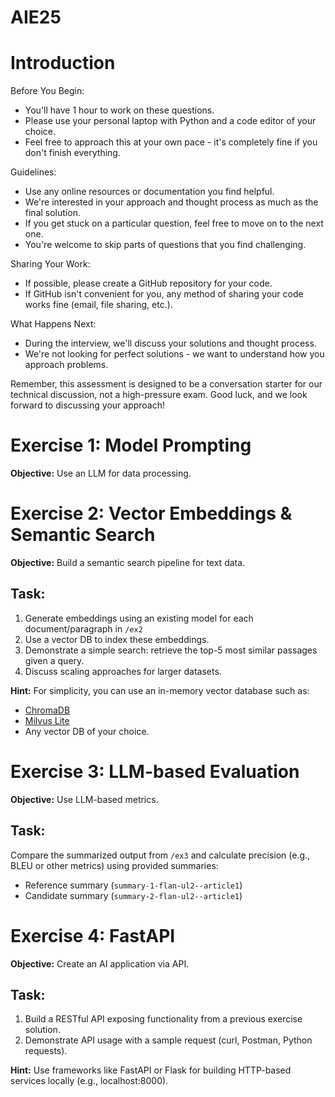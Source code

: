# AIE25

# Introduction

Before You Begin:
- You'll have 1 hour to work on these questions.
- Please use your personal laptop with Python and a code editor of your choice.
- Feel free to approach this at your own pace - it's completely fine if you don't finish everything.

Guidelines:
- Use any online resources or documentation you find helpful.
- We're interested in your approach and thought process as much as the final solution.
- If you get stuck on a particular question, feel free to move on to the next one.
- You're welcome to skip parts of questions that you find challenging.

Sharing Your Work:
- If possible, please create a GitHub repository for your code.
- If GitHub isn't convenient for you, any method of sharing your code works fine (email, file sharing, etc.).

What Happens Next:
- During the interview, we'll discuss your solutions and thought process.
- We're not looking for perfect solutions - we want to understand how you approach problems.

Remember, this assessment is designed to be a conversation starter for our technical discussion, not a high-pressure exam. Good luck, and we look forward to discussing your approach!


# Exercise 1: Model Prompting

**Objective:** Use an LLM for data processing.


# Exercise 2: Vector Embeddings & Semantic Search

**Objective:** Build a semantic search pipeline for text data.

## Task:

1. Generate embeddings using an existing model for each document/paragraph in `/ex2`
2. Use a vector DB to index these embeddings.
3. Demonstrate a simple search: retrieve the top-5 most similar passages given a query.
4. Discuss scaling approaches for larger datasets.

**Hint:** For simplicity, you can use an in-memory vector database such as:
- [ChromaDB](https://docs.trychroma.com)
- [Milvus Lite](https://milvus.io/docs)
- Any vector DB of your choice.


# Exercise 3: LLM-based Evaluation

**Objective:** Use LLM-based metrics.

## Task:

Compare the summarized output from `/ex3` and calculate precision (e.g., BLEU or other metrics) using provided summaries:
- Reference summary (`summary-1-flan-ul2--article1`)
- Candidate summary (`summary-2-flan-ul2--article1`)


# Exercise 4: FastAPI

**Objective:** Create an AI application via API.

## Task:

1. Build a RESTful API exposing functionality from a previous exercise solution.
2. Demonstrate API usage with a sample request (curl, Postman, Python requests).

**Hint:** Use frameworks like FastAPI or Flask for building HTTP-based services locally (e.g., localhost:8000).

